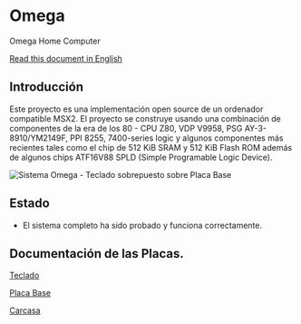 # Omega
Omega Home Computer

[Read this document in English](README.md)

## Introducción
Este proyecto es una implementación open source de un ordenador compatible MSX2. El proyecto se construye usando una combinación de componentes de la era de los 80 - CPU Z80, VDP V9958, PSG AY-3-8910/YM2149F, PPI 8255, 7400-series logic y algunos componentes más recientes tales como el chip de 512 KiB SRAM y 512 KiB Flash ROM además de algunos chips ATF16V88 SPLD (Simple Programable Logic Device).

![Sistema Omega - Teclado sobrepuesto sobre Placa Base](Mainboard/images/Omega-Mainboard-1.1-Stacked.jpg)

## Estado
* El sistema completo ha sido probado y funciona correctamente.

## Documentación de las Placas.

[Teclado](Keyboard_es.md)

[Placa Base](Mainboard_es.md)

[Carcasa](Enclosure_es.md)
